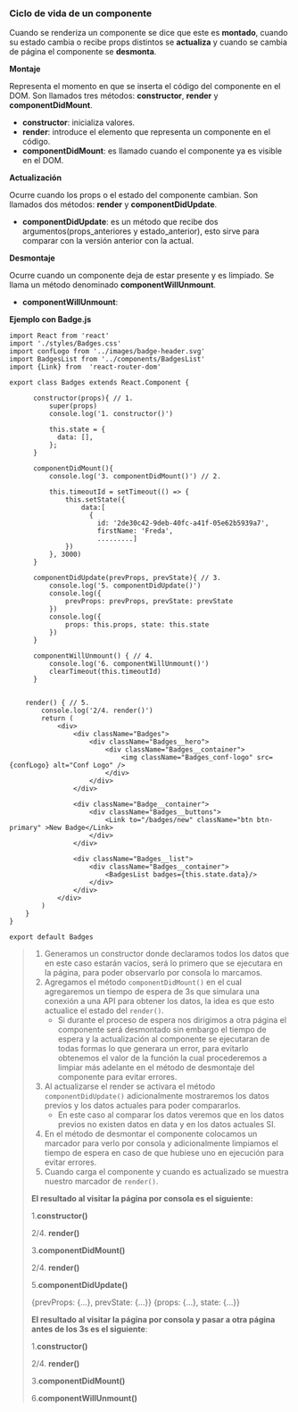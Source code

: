 ### Ciclo de vida de un componente

Cuando se renderiza un componente se dice que este es **montado**, cuando su estado cambia o recibe props distintos se **actualiza** y cuando se cambia de página el componente se **desmonta**.



**Montaje**

Representa el momento en que se inserta el código del componente en el DOM. Son llamados tres métodos: **constructor**, **render** y **componentDidMount**.

* **constructor**: inicializa valores.
* **render**: introduce el elemento que representa un componente en el código.
* **componentDidMount**: es llamado cuando el componente ya es visible en el DOM.



**Actualización**

Ocurre cuando los props o el estado del componente cambian. Son llamados dos métodos: **render** y **componentDidUpdate**.

* **componentDidUpdate**: es un método que recibe dos argumentos(props_anteriores y estado_anterior), esto sirve para comparar con la versión anterior con la actual.



**Desmontaje**

Ocurre cuando un componente deja de estar presente y es limpiado. Se llama un método denominado **componentWillUnmount**.

* **componentWillUnmount**: 



**Ejemplo con Badge.js**

```react
import React from 'react'
import './styles/Badges.css'
import confLogo from '../images/badge-header.svg'
import BadgesList from '../components/BadgesList'
import {Link} from  'react-router-dom'

export class Badges extends React.Component {

      constructor(props){ // 1.
          super(props)
          console.log('1. constructor()')

          this.state = {
            data: [],
          };
      }

      componentDidMount(){
          console.log('3. componentDidMount()') // 2.

          this.timeoutId = setTimeout(() => {
              this.setState({
                  data:[
                    {
                      id: '2de30c42-9deb-40fc-a41f-05e62b5939a7',
                      firstName: 'Freda',
                      .........]
              })
          }, 3000)
      }

      componentDidUpdate(prevProps, prevState){ // 3.
          console.log('5. componentDidUpdate()')
          console.log({
              prevProps: prevProps, prevState: prevState
          })
          console.log({
              props: this.props, state: this.state
          })
      }

      componentWillUnmount() { // 4.
          console.log('6. componentWillUnmount()')
          clearTimeout(this.timeoutId)
      }
      

    render() { // 5.
        console.log('2/4. render()')
        return (
            <div>
                <div className="Badges">
                    <div className="Badges__hero">
                        <div className="Badges__container">
                            <img className="Badges_conf-logo" src={confLogo} alt="Conf Logo" />
                        </div>
                    </div>
                </div>

                <div className="Badge__container">
                    <div className="Badges__buttons">
                        <Link to="/badges/new" className="btn btn-primary" >New Badge</Link>
                    </div>
                </div>

                <div className="Badges__list">
                    <div className="Badges__container">
                        <BadgesList badges={this.state.data}/>
                    </div>
                </div>
            </div>
        )
    }
}

export default Badges
```

> 1. Generamos un constructor donde declaramos todos los datos que en este caso estarán vacíos, será lo primero que se ejecutara en la página, para poder observarlo por consola lo marcamos.
> 2. Agregamos el método `componentDidMount()` en el cual agregaremos un tiempo de espera de 3s que simulara una conexión a una API para obtener los datos, la idea es que esto actualice el estado del `render()`. 
>    * Si durante el proceso de espera nos dirigimos a otra página el componente será desmontado sin embargo el tiempo de espera y la actualización al componente se ejecutaran de todas formas lo que generara un error, para evitarlo obtenemos el valor de la función la cual procederemos a limpiar más adelante en el método de desmontaje del componente para evitar errores.
> 3. Al actualizarse el render se activara el método `componentDidUpdate()` adicionalmente mostraremos los datos previos y los datos actuales para poder compararlos.
>    * En este caso al comparar los datos veremos que en los datos previos no existen datos en data y en los datos actuales SI.
> 4. En el método de desmontar el componente colocamos un marcador para verlo por consola y adicionalmente limpiamos el tiempo de espera en caso de que hubiese uno en ejecución para evitar errores.
> 5. Cuando carga el componente y cuando es actualizado se muestra nuestro marcador de `render()`.
>
> 
>
> **El resultado al visitar la página por consola es el siguiente:**
>
> 1.**constructor()**
>
> 2/4. **render()**
>
> 3.**componentDidMount()**
>
> 2/4. **render()**
>
> 5.**componentDidUpdate()**
>
> {prevProps: {…}, prevState: {…}}
> {props: {…}, state: {…}}
>
> 
>
> **El resultado al visitar la página por consola y pasar a otra página antes de los 3s es el siguiente**:
>
> 1.**constructor()**
>
> 2/4. **render()**
>
> 3.**componentDidMount()**
>
> 6.**componentWillUnmount()**

